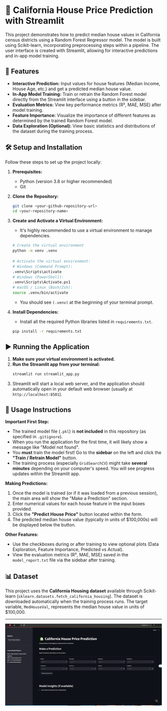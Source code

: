 # 🏡 California House Price Prediction with Streamlit

This project demonstrates how to predict median house values in California census districts using a Random Forest Regressor model. The model is built using Scikit-learn, incorporating preprocessing steps within a pipeline. The user interface is created with Streamlit, allowing for interactive predictions and in-app model training.

## 🚀 Features

*   **Interactive Prediction:** Input values for house features (Median Income, House Age, etc.) and get a predicted median house value.
*   **In-App Model Training:** Train or retrain the Random Forest model directly from the Streamlit interface using a button in the sidebar.
*   **Evaluation Metrics:** View key performance metrics (R², MAE, MSE) after model training.
*   **Feature Importance:** Visualize the importance of different features as determined by the trained Random Forest model.
*   **Data Exploration (Optional):** View basic statistics and distributions of the dataset during the training process.

## 🛠️ Setup and Installation

Follow these steps to set up the project locally:

1.  **Prerequisites:**
    *   Python (version 3.8 or higher recommended)
    *   Git

2.  **Clone the Repository:**
    ```bash
    git clone <your-github-repository-url>
    cd <your-repository-name>
    ```
    <!-- Replace <your-github-repository-url> and <your-repository-name> with your actual repo details -->

3.  **Create and Activate a Virtual Environment:**
    *   It's highly recommended to use a virtual environment to manage dependencies.
    ```bash
    # Create the virtual environment
    python -m venv .venv

    # Activate the virtual environment:
    # Windows (Command Prompt):
    .venv\Scripts\activate
    # Windows (PowerShell):
    .venv\Scripts\Activate.ps1
    # macOS / Linux (Bash/Zsh):
    source .venv/bin/activate
    ```
    *   You should see `(.venv)` at the beginning of your terminal prompt.

4.  **Install Dependencies:**
    *   Install all the required Python libraries listed in `requirements.txt`.
    ```bash
    pip install -r requirements.txt
    ```

## ▶️ Running the Application

1.  **Make sure your virtual environment is activated.**
2.  **Run the Streamlit app from your terminal:**
    ```bash
    streamlit run streamlit_app.py
    ```
3.  Streamlit will start a local web server, and the application should automatically open in your default web browser (usually at `http://localhost:8501`).

## 📝 Usage Instructions

**Important First Step:**

*   The trained model file (`.pkl`) is **not included** in this repository (as specified in `.gitignore`).
*   When you run the application for the first time, it will likely show a message like "Model not found".
*   You **must** train the model first! Go to the **sidebar** on the left and click the **"Train / Retrain Model"** button.
*   The training process (especially `GridSearchCV`) might take **several minutes** depending on your computer's speed. You will see progress updates within the Streamlit app.

**Making Predictions:**

1.  Once the model is trained (or if it was loaded from a previous session), the main area will show the "Make a Prediction" section.
2.  Enter numerical values for each house feature in the input boxes provided.
3.  Click the **"Predict House Price"** button located within the form.
4.  The predicted median house value (typically in units of $100,000s) will be displayed below the button.

**Other Features:**

*   Use the checkboxes during or after training to view optional plots (Data Exploration, Feature Importance, Predicted vs Actual).
*   View the evaluation metrics (R², MAE, MSE) saved in the `model_report.txt` file via the sidebar after training.

## 📊 Dataset

This project uses the **California Housing dataset** available through Scikit-learn (`sklearn.datasets.fetch_california_housing`). The dataset is downloaded automatically when the training process runs. The target variable, `MedHouseVal`, represents the median house value in units of $100,000.

---


![Streamlit App Screenshot](images/streamleat_photo.png)